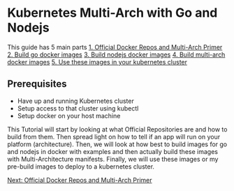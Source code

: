 # Kubernetes Multi-Arch with Go and Nodejs

This guide has 5 main parts
[1. Official Docker Repos and Multi-Arch Primer](docs/MultiArch.md)
[2. Build go docker images](docs/go.md)
[3. Build nodejs docker images](docs/Nodejs.md)
[4. Build multi-arch docker images](docs/build.md)
[5. Use these images in your kubernetes cluster](Kubernetes.md)

## Prerequisites
* Have up and running Kubernetes cluster
* Setup access to that cluster using kubectl
* Setup docker on your host machine

This Tutorial will start by looking at what Official Repositories are and how to build from them. Then spread light on how to tell if an app will run on your platform (architecture). Then, we will look at how best to build images for go and nodejs in docker with examples and then actually build these images with Multi-Architecture manifests. Finally, we will use these images or my pre-build images to deploy to a kubernetes cluster.

[Next: Official Docker Repos and Multi-Arch Primer](docs/MultiArch.md)
